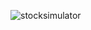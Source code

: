 ![stocksimulator](https://user-images.githubusercontent.com/72535309/118367067-d58a2d80-b5db-11eb-85f2-e1307e8b34d2.png)

